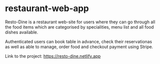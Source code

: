 # restaurant-web-app
Resto-Dine is a restaurant web-site for users where they can go through all the food items which are categorised by specialities, menu list and all food dishes available.

Authenticated users can book table in advance, check their reservationas as well as able to manage, order food and checkout payment using Stripe.

Link to the project: https://resto-dine.netlify.app

